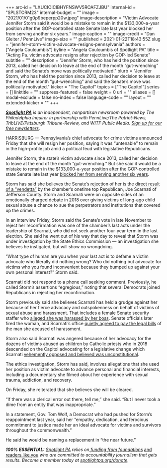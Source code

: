 +++
arc-id = "LXUCIOICIBHYFNSWV5ROAFZJBU"
internal-id = "SPLSTORM23"
internal-budget = ""
image = "2021/01/01g0p9beperpp20w.jpeg"
image-description = "Victim Advocate Jennifer Storm said it would be a mistake to remain in the $133,000-a-year position after the GOP-controlled state Senate late last year blocked her from serving another six years."
image-caption = ""
image-credit = "Dan Gleiter / PennLive"
image-size = ""
published = 2021-01-22T18:43:55Z
slug = "jennifer-storm-victim-advocate-resigns-pennsylvania"
authors = ["Angela Couloumbis"]
byline = "Angela Couloumbis of Spotlight PA"
title = "Acting Pa. victim advocate resigns after rejection by GOP-led Senate"
subtitle = ""
description = "Jennifer Storm, who has held the position since 2013, called her decision to leave at the end of the month “gut-wrenching” and said the Senate’s move was politically motivated."
blurb = "Jennifer Storm, who has held the position since 2013, called her decision to leave at the end of the month “gut-wrenching” and said the Senate’s move was politically motivated."
kicker = "The Capitol"
topics = ["The Capitol"]
series = []
linktitle = ""
suppress-featured = false
weight = 0
url = ""
aliases = []
modal-exclude = false
no-index = false
language-code = ""
layout = ""
extended-kicker = ""
+++

<a href="https://lesspage.com/"><i><b>Spotlight PA</b></i></a><i> is an independent, nonpartisan newsroom powered by The Philadelphia Inquirer in partnership with PennLive/The Patriot-News, TribLIVE/Pittsburgh Tribune-Review, and WITF Public Media. </i><a href="https://lesspage.com/newsletters"><i>Sign up for our free newsletters</i></a><i>.</i>

HARRISBURG — Pennsylvania’s chief advocate for crime victims announced Friday that she will resign her position, saying it was “untenable” to remain in the high-profile job amid a political feud with legislative Republicans.

Jennifer Storm, the state’s victim advocate since 2013, called her decision to leave at the end of the month “gut-wrenching.” But she said it would be a mistake to remain in the $133,000-a-year position after the GOP-controlled state Senate late last year <a href="https://lesspage.com/news/2020/11/jennifer-storm-victim-advocate-senate-rejection-ethics-investigation/">blocked her from serving another six years</a>.

Storm has said she believes the Senate’s rejection of her is the <a href="https://lesspage.com/news/2020/09/pa-jennifer-storm-victim-advocate-senate-joe-scarnati/">direct result of a “vendetta”</a> by the chamber’s onetime top Republican, Joe Scarnati of Jefferson County. Storm and Scarnati were on opposite sides of an emotionally charged debate in 2018 over giving victims of long-ago child sexual abuse a chance to sue the perpetrators and institutions that covered up the crimes.

<script src="https://lesspage.com/embed.js" async></script><div data-spl-embed-version="1" data-spl-src="https://lesspage.com/embeds/newsletter/"></div>

In an interview Friday, Storm said the Senate’s vote in late November to reject her reconfirmation was one of the chamber’s last acts under the leadership of Scarnati, who did not seek another four-year term in the last election. She said he went out of his way that day to reveal that Storm was under investigation by the State Ethics Commission — an investigation she believes he instigated, but will show no wrongdoing.

“What type of human are you when your last act is to defame a victim advocate who literally did nothing wrong? Who did nothing but advocate for victims who you found inconvenient because they bumped up against your own personal interest?” Storm said.

Scarnati did not respond to a phone call seeking comment. Previously, he called Storm’s assertions “egregious,” noting that several Democrats joined Republicans in rejecting her reconfirmation.

Storm previously said she believes Scarnati has held a grudge against her because of her fierce advocacy and outspokenness on behalf of victims of sexual abuse and harassment. That includes a female Senate security staffer who <a href="https://www.inquirer.com/philly/news/politics/pa-senate-security-force-convulsed-by-harassment-complaints-lawsuits-20181016.html">alleged she was harassed by her boss</a>. Senate officials later fired the woman, and Scarnati’s office <a href="https://www.inquirer.com/news/pa-senate-pays-legal-bills-former-employee-accused-sexual-harassment-20190214.html">quietly agreed to pay the legal bills</a> of the man she accused of harassment.

<script src="https://lesspage.com/embed.js" async></script><div data-spl-embed-version="1" data-spl-src="https://lesspage.com/embeds/donate/?teaser_text=Spotlight%20PA%20provides%20essential%2C%20public-service%20journalism%20thanks%20to%20readers%20like%20you.%20Help%20us%20continue%20that%20work."></div>


Storm also said Scarnati was angered because of her advocacy for the dozens of victims abused as children by Catholic priests who in 2018 descended on the Capitol advocating for a legislative change which Scarnati <a href="https://www.inquirer.com/philly/news/politics/state/pennsylvania-child-sexual-abuse-statute-limitations-window-catholic-church-20181017.html">vehemently opposed and believed was unconstitutional</a>.

The ethics investigation, Storm has said, involves allegations that she used her position as victim advocate to advance personal and financial interests, including a documentary she filmed about her experience with sexual trauma, addiction, and recovery.

On Friday, she reiterated that she believes she will be cleared.

“If there was a clerical error out there, tell me,” she said. “But I never took a dime from an entity that was inappropriate.”

In a statement, Gov. Tom Wolf, a Democrat who had pushed for Storm’s reappointment last year, said her “empathy, dedication, and ferocious commitment to justice made her an ideal advocate for victims and survivors throughout the commonwealth.”

He said he would be naming a replacement in “the near future.”

<i><b>100% ESSENTIAL:</b></i><i> </i><a href="https://lesspage.com/"><i>Spotlight PA</i></a><i> relies on</i><a href="https://lesspage.com/support"><i> funding from foundations</i></a><i> </i><a href="https://lesspage.com/support">and readers like you</a><i> who are committed to accountability journalism that gets results. Become a member today at </i><a href="http://checkout.fundjournalism.org/memberform?org_id=spotlightpa&campaign=701f4000000TVuIAAW"><i>spotlightpa.org/donate</i></a><i>.</i>
